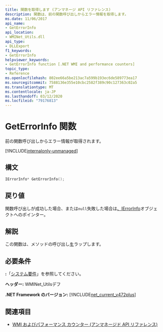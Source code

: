 ```yaml
---
title: 関数を取得します (アンマネージ API リファレンス)
description: 関数は、前の関数呼び出しからエラー情報を取得します。
ms.date: 11/06/2017
api_name:
- GetErrorInfo
api_location:
- WMINet_Utils.dll
api_type:
- DLLExport
f1_keywords:
- GetErrorInfo
helpviewer_keywords:
- GetErrorInfo function [.NET WMI and performance counters]
topic_type:
- Reference
ms.openlocfilehash: 802ee66a5be213ac7a599b193ec6de589773ea17
ms.sourcegitcommit: 7588136e355e10cbc2582f389c90c127363c02a5
ms.translationtype: MT
ms.contentlocale: ja-JP
ms.lasthandoff: 03/12/2020
ms.locfileid: "79176813"
---
```

# <a name="geterrorinfo-function"></a>GetErrorInfo 関数
前の関数呼び出しからエラー情報が取得されます。  
  
[!INCLUDE[internalonly-unmanaged](../../../../includes/internalonly-unmanaged.md)]
  
## <a name="syntax"></a>構文  
  
```cpp  
IErrorInfo* GetErrorInfo();
```  

## <a name="return-value"></a>戻り値

関数呼び出しが成功した場合、または`null`失敗した場合は[、IErrorInfo](https://docs.microsoft.com/previous-versions/windows/desktop/api/oaidl/nn-oaidl-ierrorinfo)オブジェクトへのポインター。
  
## <a name="remarks"></a>解説

この関数は、メソッドの呼び出し[を](/windows/desktop/api/objidlbase/nf-objidlbase-icomthreadinginfo-getcurrentapartmenttype)ラップします。

## <a name="requirements"></a>必要条件  
 **:**「[システム要件](../../get-started/system-requirements.md)」を参照してください。  
  
 **ヘッダー:** WMINet_Utilsデフ  
  
 **.NET Framework のバージョン:** [!INCLUDE[net_current_v472plus](../../../../includes/net-current-v472plus.md)]  
  
## <a name="see-also"></a>関連項目

- [WMI およびパフォーマンス カウンター (アンマネージド API リファレンス)](index.md)
